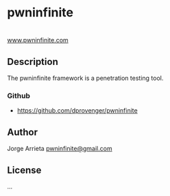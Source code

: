 # 
# pwninfinite
# 


www.pwninfinite.com


## Description
The pwninfinite framework is a penetration testing tool.  


### Github
* https://github.com/dprovenger/pwninfinite


## Author
Jorge Arrieta
pwninfinite@gmail.com


## License
...